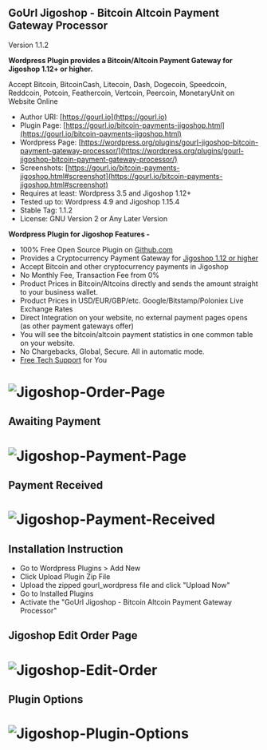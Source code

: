 
GoUrl Jigoshop - Bitcoin Altcoin Payment Gateway Processor
-----------------------------------------------------------

Version 1.1.2


**Wordpress Plugin provides a Bitcoin/Altcoin Payment Gateway for Jigoshop 1.12+ or higher.**

Accept Bitcoin, BitcoinCash, Litecoin, Dash, Dogecoin, Speedcoin, Reddcoin, Potcoin, Feathercoin, Vertcoin, Peercoin, MonetaryUnit on Website Online

* Author URI: [https://gourl.io](https://gourl.io)
* Plugin Page: [https://gourl.io/bitcoin-payments-jigoshop.html](https://gourl.io/bitcoin-payments-jigoshop.html)
* Wordpress Page: [https://wordpress.org/plugins/gourl-jigoshop-bitcoin-payment-gateway-processor/](https://wordpress.org/plugins/gourl-jigoshop-bitcoin-payment-gateway-processor/)
* Screenshots: [https://gourl.io/bitcoin-payments-jigoshop.html#screenshot](https://gourl.io/bitcoin-payments-jigoshop.html#screenshot)
* Requires at least: Wordpress 3.5 and Jigoshop 1.12+
* Tested up to: Wordpress 4.9 and Jigoshop 1.15.4
* Stable Tag: 1.1.2
* License: GNU Version 2 or Any Later Version


**Wordpress Plugin for Jigoshop Features -**

* 100% Free Open Source Plugin on [Github.com](https://github.com/cryptoapi/Bitcoin-Payments-Jigoshop)
* Provides a Cryptocurrency Payment Gateway for [Jigoshop 1.12 or higher](https://wordpress.org/plugins/jigoshop/)
* Accept Bitcoin and other cryptocurrency payments in Jigoshop
* No Monthly Fee, Transaction Fee from 0%
* Product Prices in Bitcoin/Altcoins directly and sends the amount straight to your business wallet.
* Product Prices in USD/EUR/GBP/etc. Google/Bitstamp/Poloniex Live Exchange Rates
* Direct Integration on your website, no external payment pages opens (as other payment gateways offer)
* You will see the bitcoin/altcoin payment statistics in one common table on your website.
* No Chargebacks, Global, Secure. All in automatic mode.
* [Free Tech Support](https://gourl.io/view/contact/Contact_Us.html) for You


# ![Jigoshop-Order-Page](https://gourl.io/images/jigoshop/screenshot-2.png)


Awaiting Payment
----------------
# ![Jigoshop-Payment-Page](https://gourl.io/images/jigoshop/screenshot-3.png)


Payment Received
----------------
# ![Jigoshop-Payment-Received](https://gourl.io/images/jigoshop/screenshot-4.png)


Installation Instruction
----------------
* Go to Wordpress Plugins > Add New
* Click Upload Plugin Zip File
* Upload the zipped gourl_wordpress file and click "Upload Now"
* Go to Installed Plugins
* Activate the "GoUrl Jigoshop - Bitcoin Altcoin Payment Gateway Processor"

  
  
  
Jigoshop Edit Order Page
----------------
   
# ![Jigoshop-Edit-Order](https://gourl.io/images/jigoshop/screenshot-5.png)



Plugin Options
----------------


# ![Jigoshop-Plugin-Options](https://gourl.io/images/jigoshop/screenshot-1.png)
    

